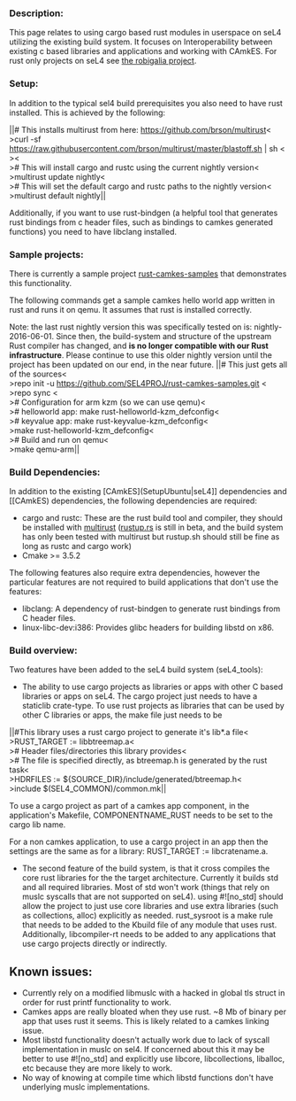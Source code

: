 ### Description:
 This page relates to using cargo based rust modules
in userspace on seL4 utilizing the existing build system. It focuses on
Interoperability between existing c based libraries and applications and
working with CAmkES. For rust only projects on seL4 see
[the robigalia project](https://robigalia.org/).

### Setup:
 In addition to the typical sel4 build prerequisites you
also need to have rust installed. This is achieved by the following:

||# This installs multirust from here: https://github.com/brson/multirust<<BR>>curl -sf https://raw.githubusercontent.com/brson/multirust/master/blastoff.sh | sh  <<BR>><<BR>># This will install cargo and rustc using the current nightly version<<BR>>multirust update nightly<<BR>># This will set the default cargo and rustc paths to the nightly version<<BR>>multirust default nightly||

Additionally, if you want to use rust-bindgen (a helpful tool that
generates rust bindings from c header files, such as bindings to camkes
generated functions) you need to have libclang installed.

### Sample projects:


There is currently a sample project
[rust-camkes-samples](https://github.com/SEL4PROJ/rust-camkes-samples)
that demonstrates this functionality.

The following commands get a sample camkes hello world app written in
rust and runs it on qemu. It assumes that rust is installed correctly.

Note: the last rust nightly version this was specifically tested on is:
nightly-2016-06-01. Since then, the build-system and structure of the
upstream Rust compiler has changed, and **is no longer compatible with
our Rust infrastructure**. Please continue to use this older nightly
version until the project has been updated on our end, in the near
future.
||# This just gets all of the sources<<BR>>repo init -u https://github.com/SEL4PROJ/rust-camkes-samples.git <<BR>>repo sync  <<BR>># Configuration for arm kzm (so we can use qemu)<<BR>># helloworld app: make rust-helloworld-kzm_defconfig<<BR>># keyvalue app: make rust-keyvalue-kzm_defconfig<<BR>>make rust-helloworld-kzm_defconfig<<BR>># Build and run on qemu<<BR>>make qemu-arm||

### Build Dependencies:
 In addition to the existing
[CAmkES](SetupUbuntu|seL4]] dependencies and [[CAmkES)
dependencies, the following dependencies are required:

- cargo and rustc: These are the rust build tool and compiler, they
      should be installed with
      [multirust](https://github.com/brson/multirust)
      ([rustup.rs](https://www.rustup.rs/) is still in beta,
      and the build system has only been tested with multirust but
      rustup.sh should still be fine as long as rustc and cargo work)
- Cmake >= 3.5.2

The following features also require extra dependencies, however the
particular features are not required to build applications that don't
use the features:

- libclang: A dependency of rust-bindgen to generate rust bindings
      from C header files.
- linux-libc-dev:i386: Provides glibc headers for building libstd
      on x86.

### Build overview:
 Two features have been added to the seL4 build
system (seL4_tools):

- The ability to use cargo projects as libraries or apps with other
      C based libraries or apps on seL4. The cargo project just needs to
      have a staticlib crate-type. To use rust projects as libraries
      that can be used by other C libraries or apps, the make file just
      needs to be

||#This library uses a rust cargo project to generate it's lib*.a file<<BR>>RUST_TARGET := libbtreemap.a<<BR>># Header files/directories this library provides<<BR>># The file is specified directly, as btreemap.h is generated by the rust task<<BR>>HDRFILES := ${SOURCE_DIR}/include/generated/btreemap.h<<BR>>include $(SEL4_COMMON)/common.mk||

To use a cargo project as part of a camkes app component, in the
application's Makefile, COMPONENTNAME_RUST needs to be set to the cargo
lib name.

For a non camkes application, to use a cargo project in an app then the
settings are the same as for a library: RUST_TARGET := libcratename.a.

- The second feature of the build system, is that it cross compiles
      the core rust libraries for the the target architecture. Currently
      it builds std and all required libraries. Most of std won't work
      (things that rely on muslc syscalls that are not supported
      on seL4). using #![no_std] should allow the project to just
      use core libraries and use extra libraries (such as
      collections, alloc) explicitly as needed. rust_sysroot is a make
      rule that needs to be added to the Kbuild file of any module that
      uses rust. Additionally, libcompiler-rt needs to be added to any
      applications that use cargo projects directly or indirectly.

## Known issues:


- Currently rely on a modified libmuslc with a hacked in global
        tls struct in order for rust printf functionality to work.
- Camkes apps are really bloated when they use rust. \~8 Mb of
        binary per app that uses rust it seems. This is likely related
        to a camkes linking issue.
- Most libstd functionality doesn't actually work due to lack of
        syscall implementation in muslc on sel4. If concerned about this
        it may be better to use #![no_std] and explicitly use
        libcore, libcollections, liballoc, etc because they are more
        likely to work.
- No way of knowing at compile time which libstd functions don't
        have underlying muslc implementations.


